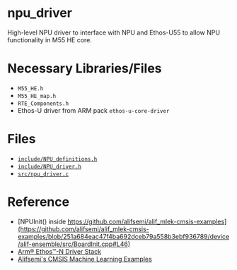 # npu_driver

High-level NPU driver to interface with NPU and Ethos-U55 to allow NPU functionality in M55 HE core.

# Necessary Libraries/Files
- `M55_HE.h`
- `M55_HE_map.h`
- `RTE_Components.h`
- Ethos-U driver from ARM pack `ethos-u-core-driver`

# Files

- [`include/NPU_definitions.h`](include/NPU_definitions.h)
- [`include/NPU_driver.h`](include/NPU_driver.h)
- [`src/npu_driver.c`](src/npu_driver.c)

# Reference

- [NPUInit() inside https://github.com/alifsemi/alif_mlek-cmsis-examples](https://github.com/alifsemi/alif_mlek-cmsis-examples/blob/251a684eac47f4ba692dceb79a558b3ebf936789/device/alif-ensemble/src/BoardInit.cpp#L46)
- [Arm® Ethos™-N Driver Stack](https://github.com/ARM-software/ethos-n-driver-stack)
- [Alifsemi's CMSIS Machine Learning Examples](https://github.com/alifsemi/alif_mlek-cmsis-examples)
